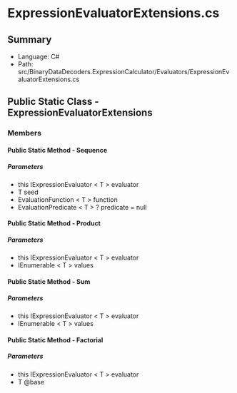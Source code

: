 ﻿# ExpressionEvaluatorExtensions.cs

## Summary

* Language: C#
* Path: src/BinaryDataDecoders.ExpressionCalculator/Evaluators/ExpressionEvaluatorExtensions.cs

## Public Static Class - ExpressionEvaluatorExtensions

### Members

#### Public Static Method - Sequence

#####  Parameters

 - this IExpressionEvaluator < T > evaluator 
 - T seed 
 - EvaluationFunction < T > function 
 - EvaluationPredicate < T > ? predicate = null 

#### Public Static Method - Product

#####  Parameters

 - this IExpressionEvaluator < T > evaluator 
 - IEnumerable < T > values 

#### Public Static Method - Sum

#####  Parameters

 - this IExpressionEvaluator < T > evaluator 
 - IEnumerable < T > values 

#### Public Static Method - Factorial

#####  Parameters

 - this IExpressionEvaluator < T > evaluator 
 - T @base 

